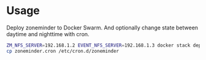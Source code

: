 # Usage

Deploy zoneminder to Docker Swarm. And optionally change state between
daytime and nighttime with cron.

```bash
ZM_NFS_SERVER=192.168.1.2 EVENT_NFS_SERVER=192.168.1.3 docker stack deploy -c zm-stack.yml
cp zoneminder.cron /etc/cron.d/zoneminder
```
